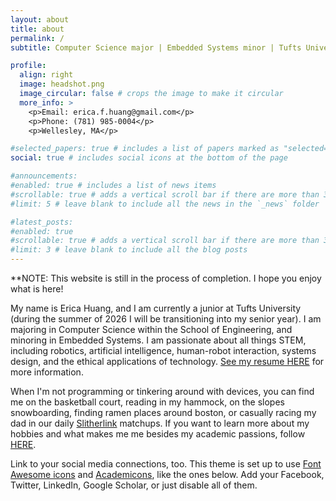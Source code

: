 ```yaml
---
layout: about
title: about
permalink: /
subtitle: Computer Science major | Embedded Systems minor | Tufts University 2027

profile:
  align: right
  image: headshot.png
  image_circular: false # crops the image to make it circular
  more_info: >
    <p>Email: erica.f.huang@gmail.com</p>
    <p>Phone: (781) 985-0004</p>
    <p>Wellesley, MA</p>

#selected_papers: true # includes a list of papers marked as "selected={true}"
social: true # includes social icons at the bottom of the page

#announcements:
#enabled: true # includes a list of news items
#scrollable: true # adds a vertical scroll bar if there are more than 3 news items
#limit: 5 # leave blank to include all the news in the `_news` folder

#latest_posts:
#enabled: true
#scrollable: true # adds a vertical scroll bar if there are more than 3 new posts items
#limit: 3 # leave blank to include all the blog posts
---
```


\*\*NOTE: This website is still in the process of completion. I hope you enjoy what is here!

My name is Erica Huang, and I am currently a junior at Tufts University (during the summer of 2026 I will be transitioning into my senior year). I am majoring in Computer Science within the School of Engineering, and minoring in Embedded Systems. I am passionate about all things STEM, including robotics, artificial intelligence, human-robot interaction, systems design, and the ethical applications of technology. [See my resume HERE](/cv/) for more information.

When I'm not programming or tinkering around with devices, you can find me on the basketball court, reading in my hammock, on the slopes snowboarding, finding ramen places around boston, or casually racing my dad in our daily [Slitherlink](https://www.brainbashers.com/slitherlink.asp) matchups. If you want to learn more about my hobbies and what makes me me besides my academic passions, follow [HERE](/hobbies/).

Link to your social media connections, too. This theme is set up to use [Font Awesome icons](https://fontawesome.com/) and [Academicons](https://jpswalsh.github.io/academicons/), like the ones below. Add your Facebook, Twitter, LinkedIn, Google Scholar, or just disable all of them.
